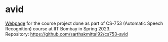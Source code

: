 # avid

[Webpage](https://sarthakmittal92.github.io/projects/spr23/avid/) for the course project done as part of CS-753 (Automatic Speech Recognition) course at IIT Bombay in Spring 2023.  
Repository: https://github.com/sarthakmittal92/cs753-avid